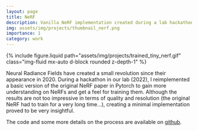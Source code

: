 ```yaml
---
layout: page
title: NeRF 
description: Vanilla NeRF implementation created during a lab hackathon
img: assets/img/projects/thumbnail_nerf.png
importance: 1
category: work
---
```

{% include figure.liquid path="assets/img/projects/trained_tiny_nerf.gif" class="img-fluid mx-auto d-block rounded z-depth-1" %}

Neural Radiance Fields have created a small revolution since their appearance in 2020. During a hackathon in our lab (2022), I reimplemented a basic version of the original NeRF paper in Pytorch to gain more understanding on NeRFs and get a feel for training them. Although the results are not too impressive in terms of quality and resolution (the original NeRF had to train for a very long time...), creating a minimal implementation proved to be very insightful.


The code and some more details on the process are available on [github](https://github.com/tlpss/minimal-nerf).

